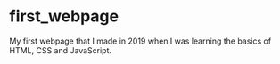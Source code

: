 # first_webpage
 My first webpage that I made in 2019 when I was learning the basics of HTML, CSS and JavaScript.
